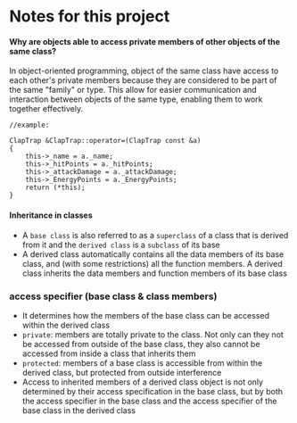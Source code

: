 # Notes for this project

#### Why are objects able to access private members of other objects of the same class?
In object-oriented programming, object of the same class have access to each other's private members because they are considered to be part of the same "family" or type. This allow for easier communication and interaction between objects of the same type, enabling them to work together effectively.
```
//example:

ClapTrap &ClapTrap::operator=(ClapTrap const &a)
{
	this->_name = a._name;
	this->_hitPoints = a._hitPoints;
	this->_attackDamage = a._attackDamage;
	this->_EnergyPoints = a._EnergyPoints;
	return (*this);
}

```

#### 	Inheritance in classes
- A ```base class``` is also referred to as a ```superclass``` of a class that is derived from it and the ```derived class``` is a ```subclass``` of its base
- A derived class automatically contains all the data members of its base class, and (with some restrictions) all the function members. A derived class inherits the data members and function members of its base class

### access specifier (base class & class members)
- It determines how the members of the base class can be accessed within the derived class
- ```private```: members are totally private to the class. Not only can they not be accessed from outside of the base class, they also cannot be accessed from inside a class that inherits them
- ```protected```: members of a base class is accessible from within the derived class, but protected from outside interference
- Access to inherited members of a derived class object is not only determined by their access specification in the base class, but by both the access specifier in the base class and the access specifier of the base class in the derived class
